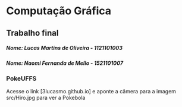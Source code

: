 # Computação Gráfica
## Trabalho final

##### Nome: Lucas Martins de Oliveira - 1121101003
##### Nome: Naomi Fernanda de Mello - 1521101007

### PokeUFFS
Acesse o link [3lucasmo.github.io] e aponte a câmera para a imagem src/Hiro.jpg para ver a Pokebola
